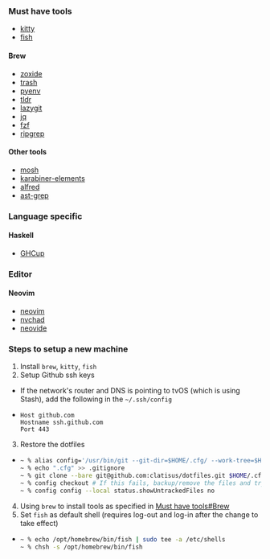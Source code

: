 ### Must have tools

- [kitty](https://sw.kovidgoyal.net/kitty/)
- [fish](https://fishshell.com/)

#### Brew
- [zoxide](https://github.com/ajeetdsouza/zoxide)
- [trash](https://hasseg.org/trash/)
- [pyenv](https://github.com/pyenv/pyenv)
- [tldr](https://github.com/tldr-pages/tldr)
- [lazygit](https://github.com/jesseduffield/lazygit)
- [jq](https://jqlang.github.io/jq/)
- [fzf](https://github.com/junegunn/fzf)
- [ripgrep](https://github.com/BurntSushi/ripgrep)

#### Other tools
- [mosh](https://mosh.org/)
- [karabiner-elements](https://karabiner-elements.pqrs.org/)
- [alfred](https://www.alfredapp.com/)
- [ast-grep](https://ast-grep.github.io/)

### Language specific

#### Haskell

- [GHCup](https://www.haskell.org/ghcup/)

### Editor

#### Neovim

- [neovim](https://neovim.io/)
- [nvchad](https://nvchad.com/)
- [neovide](https://neovide.dev/)

### Steps to setup a new machine

1. Install `brew`, `kitty`, `fish`
2. Setup Github ssh keys
  - If the network's router and DNS is pointing to tvOS (which is using Stash), add the following in the `~/.ssh/config`
  - ```
    Host github.com
    Hostname ssh.github.com
    Port 443
    ```
3. Restore the dotfiles
  - ``` bash
    ~ % alias config='/usr/bin/git --git-dir=$HOME/.cfg/ --work-tree=$HOME'
    ~ % echo ".cfg" >> .gitignore
    ~ % git clone --bare git@github.com:clatisus/dotfiles.git $HOME/.cfg
    ~ % config checkout # If this fails, backup/remove the files and try again
    ~ % config config --local status.showUntrackedFiles no
    ```
4. Using `brew` to install tools as specified in [Must have tools#Brew](#brew)
5. Set `fish` as default shell (requires log-out and log-in after the change to take effect)
  - ``` bash
    ~ % echo /opt/homebrew/bin/fish | sudo tee -a /etc/shells
    ~ % chsh -s /opt/homebrew/bin/fish
    ```
